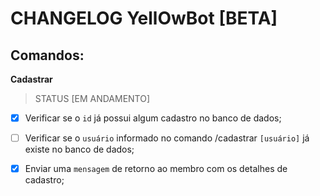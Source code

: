 # CHANGELOG YellOwBot [BETA]

## Comandos:

**Cadastrar**

> STATUS [EM ANDAMENTO]

- [x] Verificar se o `id` já possui algum cadastro no banco de dados;

- [ ] Verificar se o `usuário` informado no comando /cadastrar `[usuário]` já existe no banco de dados;

- [x] Enviar uma `mensagem` de retorno ao membro com os detalhes de cadastro;
